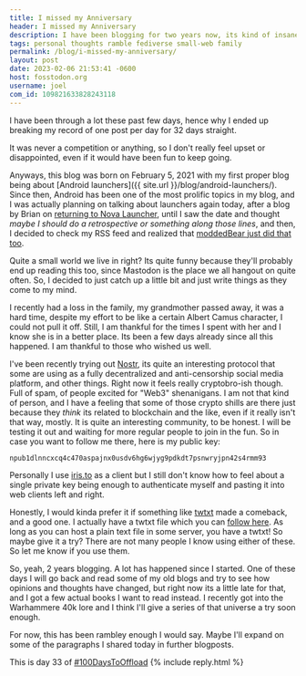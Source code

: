 ```yaml
---
title: I missed my Anniversary
header: I missed my Anniversary
description: I have been blogging for two years now, its kind of insane, but it's been a really nice experience
tags: personal thoughts ramble fediverse small-web family
permalink: /blog/i-missed-my-anniversary/
layout: post
date: 2023-02-06 21:53:41 -0600
host: fosstodon.org
username: joel
com_id: 109821633828243118
---
```


I have been through a lot these past few days, hence why I ended up breaking my record of one post per day for 32 days straight.

It was never a competition or anything, so I don't really feel upset or disappointed, even if it would have been fun to keep going.

Anyways, this blog was born on February 5, 2021 with my first proper blog being about [Android launchers]({{ site.url }}/blog/android-launchers/). Since then, Android has been one of the most prolific topics in my blog, and I was actually planning on talking about launchers again today, after a blog by Brian on [returning to Nova Launcher](https://blog.ohheybrian.com/2023/02/back-to-nova-launcher/), until I saw the date and thought _maybe I should do a retrospective or something along those lines_, and then, I decided to check my RSS feed and realized that [moddedBear just did that too](https://moddedbear.com/a-blogging-retrospective/).

Quite a small world we live in right? Its quite funny because they'll probably end up reading this too, since Mastodon is the place we all hangout on quite often. So, I decided to just catch up a little bit and just write things as they come to my mind.

I recently had a loss in the family, my grandmother passed away, it was a hard time, despite my effort to be like a certain Albert Camus character, I could not pull it off. Still, I am thankful for the times I spent with her and I know she is in a better place. Its been a few days already since all this happened. I am thankful to those who wished us well.

I've been recently trying out [Nostr](https://nostr.com/), its quite an interesting protocol that some are using as a fully decentralized and anti-censorship social media platform, and other things. Right now it feels really cryptobro-ish though. Full of spam, of people excited for "Web3" shenanigans. I am not that kind of person, and I have a feeling that some of those crypto shills are there just because they _think_ its related to blockchain and the like, even if it really isn't that way, mostly. It is quite an interesting community, to be honest. I will be testing it out and waiting for more regular people to join in the fun. So in case you want to follow me there, here is my public key: 

```
npub1dlnncxcq4c470aspajnx0usdv6hg6wjyg9pdkdt7psnwryjpn42s4rmm93
```

Personally I use [iris.to](https://iris.to) as a client but I still don't know how to feel about a single private key being enough to authenticate myself and pasting it into web clients left and right.

Honestly, I would kinda prefer it if something like [twtxt](https://twtxt.readthedocs.io/) made a comeback, and a good one. I actually have a twtxt file which you can [follow here](https://chrono.tilde.cafe/twtxt.txt). As long as you can host a plain text file in some server, you have a twtxt! So maybe give it a try? There are not many people I know using either of these. So let me know if you use them.

So, yeah, 2 years blogging. A lot has happened since I started. One of these days I will go back and read some of my old blogs and try to see how opinions and thoughts have changed, but right now its a little late for that, and I got a few actual books I want to read instead. I recently got into the Warhammere 40k lore and I think I'll give a series of that universe a try soon enough.

For now, this has been rambley enough I would say. Maybe I'll expand on some of the paragraphs I shared today in further blogposts.

This is day 33 of [#100DaysToOffload](https://100daystooffload.com)
{% include reply.html %}
